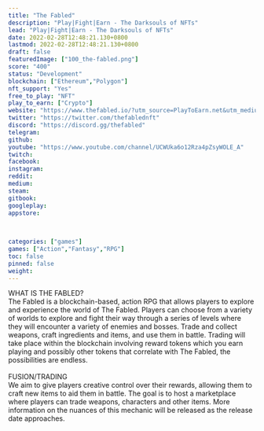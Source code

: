 ```yaml
---
title: "The Fabled"
description: "Play|Fight|Earn - The Darksouls of NFTs"
lead: "Play|Fight|Earn - The Darksouls of NFTs"
date: 2022-02-28T12:48:21.130+0800
lastmod: 2022-02-28T12:48:21.130+0800
draft: false
featuredImage: ["100_the-fabled.png"]
score: "400"
status: "Development"
blockchain: ["Ethereum","Polygon"]
nft_support: "Yes"
free_to_play: "NFT"
play_to_earn: ["Crypto"]
website: "https://www.thefabled.io/?utm_source=PlayToEarn.net&utm_medium=organic&utm_campaign=gamepage"
twitter: "https://twitter.com/thefablednft"
discord: "https://discord.gg/thefabled"
telegram: 
github: 
youtube: "https://www.youtube.com/channel/UCWUka6o12Rza4pZsyWOLE_A"
twitch: 
facebook: 
instagram: 
reddit: 
medium: 
steam: 
gitbook: 
googleplay: 
appstore: 

  
    
categories: ["games"]
games: ["Action","Fantasy","RPG"]
toc: false
pinned: false
weight: 
---
```

WHAT IS THE FABLED?<br> The Fabled is a blockchain-based, action RPG that allows players to explore and experience the world of The Fabled. Players can choose from a variety of worlds to explore and fight their way through a series of levels where they will encounter a variety of enemies and bosses. Trade and collect weapons, craft ingredients and items, and use them in battle. Trading will take place within the blockchain involving reward tokens which you earn playing and possibly other tokens that correlate with The Fabled, the possibilities are endless.<br> <br> FUSION/TRADING<br> We aim to give players creative control over their rewards, allowing them to craft new items to aid them in battle. The goal is to host a marketplace where players can trade weapons, characters and other items. More information on the nuances of this mechanic will be released as the release date approaches.